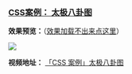 ### **[CSS案例： 太极八卦图](https://github.com/Fengzhen8023/css-demo/tree/taiji)**

**效果预览：**（[效果加载不出来点这里](http://www.image.fengzhen8023.com/太极八卦图.png)）

![](http://www.image.fengzhen8023.com/太极八卦图.png)

**视频地址：** [「CSS 案例」太极八卦图](https://www.bilibili.com/video/av80849979/ )
